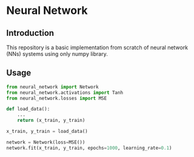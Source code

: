 # Neural Network
## Introduction
This repository is a basic implementation from scratch of neural network (NNs) systems using only numpy library.

## Usage
```python
from neural_network import Network
from neural_network.activations import Tanh
from neural_network.losses import MSE

def load_data():
    ...
    return (x_train, y_train)

x_train, y_train = load_data()

network = Network(loss=MSE())
network.fit(x_train, y_train, epochs=1000, learning_rate=0.1)
```

